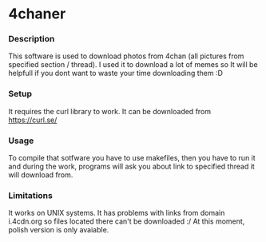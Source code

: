 # 4chaner
### Description

This software is used to download photos from 4chan (all pictures from specified section / thread).
I used it to download a lot of memes so It will be helpfull if you dont want to waste your time downloading them :D


### Setup

It requires the curl library to work.
It can be downloaded from https://curl.se/


### Usage

To compile that sotfware you have to use makefiles, then you have to run it and during the work, programs will ask you about link to specified thread it will download from.


### Limitations

It works on UNIX systems. It has problems with links from domain i.4cdn.org so files located there can't be downloaded :/
At this moment, polish version is only avaiable.
